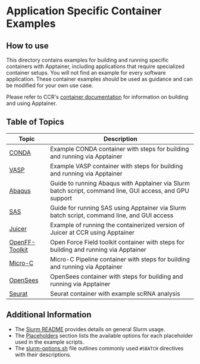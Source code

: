 # Application Specific Container Examples

## How to use

This directory contains examples for building and running specific containers with Apptainer, including applications that require specialized container setups. You will not find an example for every software application. These container examples should be used as guidance and can be modified for your own use case.

Please refer to CCR's [container documentation](https://docs.ccr.buffalo.edu/en/latest/howto/containerization/) for information on building and using Apptainer.

## Table of Topics

| Topic                                | Description |
|--------------------------------------|------------------------|
| [CONDA](./conda)                     | Example CONDA container with steps for building and running via Apptainer |
| [VASP](./vasp)                       | Example VASP container with steps for building and running via Apptainer |
| [Abaqus](./abaqus)                   | Guide to running Abaqus with Apptainer via Slurm batch script, command line, GUI access, and GPU support |
| [SAS](./sas)                         | Guide for running SAS using Apptainer via Slurm batch script, command line, and GUI access |
| [Juicer](./juicer)                   | Example of running the containerized version of Juicer at CCR using Apptainer |
| [OpenFF-Toolkit](./Open_Force_Field_toolkit)  | Open Force Field toolkit container with steps for building and running via Apptainer |
| [Micro-C](./Micro-C)                 | Micro-C Pipeline container with steps for building and running via Apptainer |
| [OpenSees](./OpenSees)               | OpenSees container with steps for building and running via Apptainer |
| [Seurat](./seurat)                   | Seurat container with example scRNA analysis |

## Additional Information

- The [Slurm README](../../slurm/README.md) provides details on general Slurm usage.
- The [Placeholders](../../slurm/README.md#placeholders) section lists the available options for each placeholder used in the example scripts.
- The [slurm-options.sh](../../slurm/slurm-options.sh) file outlines commonly used `#SBATCH` directives with their descriptions.
